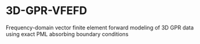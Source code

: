 # 3D-GPR-VFEFD
Frequency-domain vector finite element forward modeling of 3D GPR data using exact PML absorbing boundary conditions
